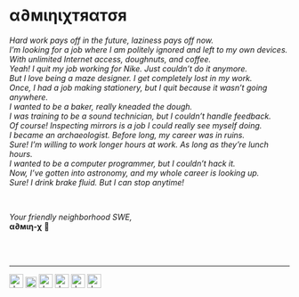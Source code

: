 # α∂мιηιχтяαтσя 


*Hard work pays off in the future, laziness pays off now.<br />
I’m looking for a job where I am politely ignored and left to my own devices. With unlimited Internet access, doughnuts, and coffee.<br />
Yeah! I quit my job working for Nike. Just couldn’t do it anymore.<br />
But I love being a maze designer. I get completely lost in my work.<br />
Once, I had a job making stationery, but I quit because it wasn’t going anywhere.<br />
I wanted to be a baker, really kneaded the dough.<br />
I was training to be a sound technician, but I couldn’t handle feedback.<br />
Of course! Inspecting mirrors is a job I could really see myself doing.<br />
I became an archaeologist. Before long, my career was in ruins.<br />
Sure! I’m willing to work longer hours at work. As long as they’re lunch hours.<br />
I wanted to be a computer programmer, but I couldn’t hack it.<br />
Now, I’ve gotten into astronomy, and my whole career is looking up.<br />
Sure! I drink brake fluid. But I can stop anytime!*<br />

<br />

*Your friendly neighborhood SWE,*
<br />
**α∂мιη-χ** 💎

<br />
<br />

---------
<a href="rust-lang.org" target="blank"><img src="https://upload.wikimedia.org/wikipedia/commons/thumb/d/d5/Rust_programming_language_black_logo.svg/1200px-Rust_programming_language_black_logo.svg.png" alt="drawing" width="25"/></a>
<a href="aws.amazon.com" target="blank"><img src="https://upload.wikimedia.org/wikipedia/commons/thumb/9/93/Amazon_Web_Services_Logo.svg/1200px-Amazon_Web_Services_Logo.svg.png" alt="drawing" height="20"/></a>
<a href="python.org" target="blank"><img src="https://upload.wikimedia.org/wikipedia/commons/thumb/0/0a/Python.svg/1200px-Python.svg.png" alt="drawing" width="25"/></a>
<a href="tensorflow.org" target="blank"><img src="https://res.cloudinary.com/adminixtrator/image/upload/v1580760937/1_iDQvKoz7gGHc6YXqvqWWZQ.png" alt="drawing" width="25"/></a>
<a href="dart.dev" target="blank"><img src="https://res.cloudinary.com/adminixtrator/image/upload/v1617884876/176-1766682_dart-programming-language-hd-png-download-removebg-preview.png" alt="drawing" width="25"/></a>
<a href="github.com" target="blank"><img src="https://res.cloudinary.com/adminixtrator/image/upload/v1615506786/GitHub-Mark-120px-plus.png" alt="drawing" height="25"/></a>
